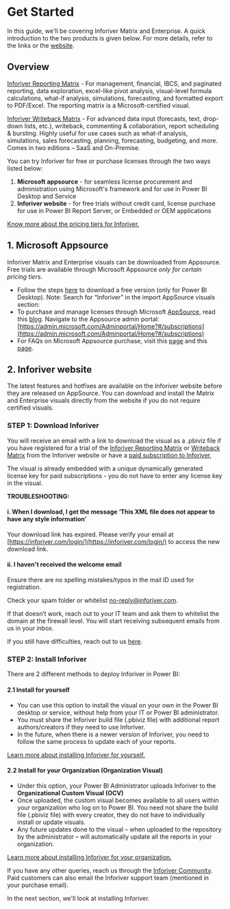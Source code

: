 # Get Started

In this guide, we'll be covering Inforiver Matrix and Enterprise. A quick introduction to the two products is given below. For more details, refer to the links or the [website](https://inforiver.com/).

## Overview

[Inforiver Reporting Matrix](https://inforiver.com/reporting-matrix/) - For management, financial, IBCS, and paginated reporting, data exploration, excel-like pivot analysis, visual-level formula calculations, what-if analysis, simulations, forecasting, and formatted export to PDF/Excel. The reporting matrix is a Microsoft-certified visual.

[Inforiver Writeback Matrix](https://inforiver.com/writeback-matrix/) - For advanced data input (forecasts, text, drop-down lists, etc.), writeback, commenting & collaboration, report scheduling & bursting. Highly useful for use cases such as what-if analysis, simulations, sales forecasting, planning, forecasting, budgeting, and more. Comes in two editions – SaaS and On-Premise.

You can try Inforiver for free or purchase licenses through the two ways listed below:

1. **Microsoft appsource** - for seamless license procurement and administration using Microsoft's framework and for use in Power BI Desktop and Service
2. **Inforiver website** - for free trials without credit card, license purchase for use in Power BI Report Server, or Embedded or OEM applications

[Know more about the pricing tiers for Inforiver.](https://inforiver.com/pricing/)

## 1. Microsoft Appsource

Inforiver Matrix and Enterprise visuals can be downloaded from Appsource. Free trials are available through Microsoft Appsource _only for certain pricing tiers_.

* Follow the steps [here](https://learn.microsoft.com/en-us/power-bi/developer/visuals/import-visual) to download a free version (only for Power BI Desktop). Note: Search for “Inforiver” in the import AppSource visuals section:
* To purchase and manage licenses through Microsoft [AppSource](https://appsource.microsoft.com/marketplace/apps?page=1\&product=power-bi-visuals), read this [blog](https://powerbi.microsoft.com/en-au/blog/introducing-a-new-way-to-purchase-licensed-power-bi-visuals-and-manage-licenses-through-microsoft-platforms/). Navigate to the Appsource admin portal: [https://admin.microsoft.com/Adminportal/Home?#/subscriptions](https://admin.microsoft.com/Adminportal/Home?#/subscriptions)
* For FAQs on Microsoft Appsource purchase, visit this [page](https://inforiver.com/microsoft-appsource-purchase-faq/) and this [page](https://learn.microsoft.com/en-us/power-bi/developer/visuals/licensing-faq).

## 2. Inforiver website

The latest features and hotfixes are available on the Inforiver website before they are released on AppSource. You can download and install the Matrix and Enterprise visuals directly from the website if you do not require certified visuals.

### STEP 1: Download Inforiver

You will receive an email with a link to download the visual as a .pbiviz file if you have registered for a trial of the [Inforiver Reporting Matrix](https://inforiver.com/trial/) or [Writeback Matrix](https://inforiver.com/writeback-matrix/trial/) from the Inforiver website or have a [paid subscription to Inforiver](https://inforiver.com/login/),&#x20;

The visual is already embedded with a unique dynamically generated license key for paid subscriptions - you do not have to enter any license key in the visual.

**TROUBLESHOOTING:**

#### i. When I download, I get the message ‘This XML file does not appear to have any style information’ <a href="#headline-413-134" id="headline-413-134"></a>

Your download link has expired. Please verify your email at [https://inforiver.com/login/](https://inforiver.com/login/) to access the new download link.

#### ii. I haven't received the welcome email <a href="#headline-437-2838" id="headline-437-2838"></a>

Ensure there are no spelling mistakes/typos in the mail ID used for registration.

Check your spam folder or whitelist [no-reply@inforiver.com](mailto:no-reply@inforiver.com).

If that doesn’t work, reach out to your IT team and ask them to whitelist the domain at the firewall level. You will start receiving subsequent emails from us in your inbox.

If you still have difficulties, reach out to us [here](https://inforiver.com/contact-us/).

### STEP 2:  Install Inforiver

There are 2 different methods to deploy Inforiver in Power BI:

#### 2.1 Install for yourself

* You can use this option to install the visual on your own in the Power BI desktop or service, without help from your IT or Power BI administrator.
* You must share the Inforiver build file (.pbiviz file) with additional report authors/creators if they need to use Inforiver.
* In the future, when there is a newer version of Inforiver, you need to follow the same process to update each of your reports.

[Learn more about installing Inforiver for yourself.](installing-inforiver-for-yourself.md)

#### 2.2 Install for your Organization (Organization Visual)

* Under this option, your Power BI Administrator uploads Inforiver to the **Organizational Custom Visual (OCV)**
* Once uploaded, the custom visual becomes available to all users within your organization who log on to Power BI. You need not share the build file (.pbiviz file) with every creator, they do not have to individually install or update visuals.
* Any future updates done to the visual – when uploaded to the repository by the administrator – will automatically update all the reports in your organization.

[Learn more about installing Inforiver for your organization.](installing-inforiver-for-your-organization-org-visual.md)

If you have any other queries, reach us through the [Inforiver Community](https://community.inforiver.com/). Paid customers can also email the Inforiver support team (mentioned in your purchase email).

In the next section, we'll look at installing Inforiver.
